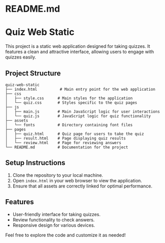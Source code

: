 # README.md

# Quiz Web Static

This project is a static web application designed for taking quizzes. It features a clean and attractive interface, allowing users to engage with quizzes easily.

## Project Structure

```
quiz-web-static
├── index.html          # Main entry point for the web application
├── css
│   ├── style.css      # Main styles for the application
│   └── quiz.css       # Styles specific to the quiz pages
├── js
│   ├── main.js        # Main JavaScript logic for user interactions
│   └── quiz.js        # JavaScript logic for quiz functionality
├── assets
│   └── fonts          # Directory containing font files
├── pages
│   ├── quiz.html      # Quiz page for users to take the quiz
│   ├── result.html    # Page displaying quiz results
│   └── review.html    # Page for reviewing answers
└── README.md          # Documentation for the project
```

## Setup Instructions

1. Clone the repository to your local machine.
2. Open `index.html` in your web browser to view the application.
3. Ensure that all assets are correctly linked for optimal performance.

## Features

- User-friendly interface for taking quizzes.
- Review functionality to check answers.
- Responsive design for various devices.

Feel free to explore the code and customize it as needed!
